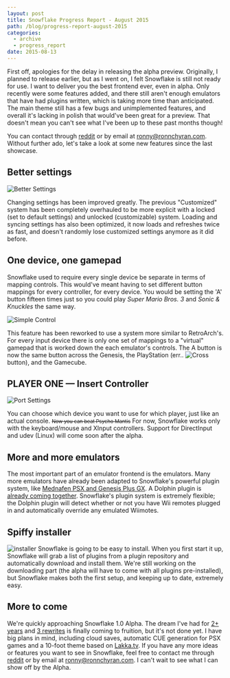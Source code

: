 ```yaml
---
layout: post
title: Snowflake Progress Report - August 2015
path: /blog/progress-report-august-2015
categories:
  - archive
  - progress_report
date: 2015-08-13
---
```


First off, apologies for the delay in releasing the alpha preview. Originally, I planned to release earlier, but as I went on, I felt Snowflake is still not ready for use. I want to deliver you the best frontend ever, even in alpha. Only recently were some features added, and there still aren't enough emulators that have had plugins written, which is taking more time than anticipated. The main theme still has a few bugs and unimplemented features, and overall it's lacking in polish that would've been great for a preview. That doesn't mean you can't see what I've been up to these past months though!


You can contact through [reddit](https://reddit.com/u/ron975) or by email at [ronny@ronnchyran.com](mailto:ronny@ronnchyran.com). Without further ado, let's take a look at some new features since the last showcase.

Better settings
----------------


![Better Settings](https://i.imgur.com/qgVGi2U.gif)

Changing settings has been improved greatly. The previous "Customized" system has been completely overhauled to be more explicit with a locked (set to default settings) and unlocked (customizable) system.  Loading and syncing settings has also been optimized, it now loads and refreshes twice as fast, and doesn't randomly lose customized settings anymore as it did before.


One device, one gamepad
-----------------------


Snowflake used to require every single device be separate in terms of mapping controls. This would've meant having to set different button mappings for every controller, for every device. You would be setting the 'A' button fifteen times just so you could play _Super Mario Bros. 3_ and _Sonic &amp; Knuckles_ the same way.

![Simple Control](https://i.imgur.com/MIEOg9e.png)


This feature has been reworked to use a system more similar to RetroArch's. For every input device there is only one set of mappings to a "virtual" gamepad that is worked down the each emulator's controls. The A button is now the same button across the Genesis, the PlayStation (err.. ![Cross](https://upload.wikimedia.org/wikipedia/commons/c/c2/PlayStationX.svg) button), and the Gamecube.

PLAYER ONE &mdash; Insert Controller
------------------


![Port Settings](https://i.imgur.com/jOi3bVa.png)

You can choose which device you want to use for which player, just like an actual console. <small><del>Now you can beat Psycho Mantis</del></small> For now, Snowflake works only with the keyboard/mouse and XInput controllers. Support for DirectInput and udev (Linux) will come soon after the alpha.

More and more emulators
-----------------


The most important part of an emulator frontend is the emulators. Many more emulators have already been adapted to Snowflake's powerful plugin system, like [Mednafen PSX and Genesis Plus GX](https://github.com/SnowflakePowered/emulator-RetroArchBridge). A Dolphin plugin is [already coming together](https://github.com/SnowflakePowered/emulator-DolphinBridge). Snowflake's plugin system is extremely flexible; the Dolphin plugin will detect whether or not you have Wii remotes plugged in and automatically override any emulated Wiimotes.

Spiffy installer
------------------


![installer](https://i.imgur.com/IMsdNxZ.gif)
Snowflake is going to be easy to install. When you first start it up, Snowflake will grab a list of plugins from a plugin repository and automatically download and install them. We're still working on the downloading part (the alpha will have to come with all plugins pre-installed), but Snowflake makes both the first setup, and keeping up to date, extremely easy.

More to come
---------------


We're quickly approaching Snowflake 1.0 Alpha. The dream I've had for [2+ years](https://github.com/RonnChyran/Snowflake-old) and [3 rewrites](https://github.com/SnowflakePowered/snowflake-py) is finally coming to fruition, but it's not done yet. I have big plans in mind, including cloud saves, automatic CUE generation for PSX games and a 10-foot theme based on [Lakka.tv](https://www.lakka.tv/). If you have any more ideas or features you want to see in Snowflake, feel free to contact me through [reddit](https://reddit.com/u/ron975) or by email at [ronny@ronnchyran.com](mailto:ronny@ronnchyran.com). I can't wait to see what I can show off by the Alpha.
